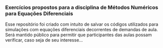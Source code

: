 ### Exercícios propostos para a disciplina de Métodos Numéricos para Equações Diferenciais

Esse repositório foi criado com intuito de salvar os códigos utilizados para simulações com equações diferenciais 
decorrentes de demandas de aula. Será mantido público para permitir que participantes das aulas possam verificar,
caso seja de seu interesse...
